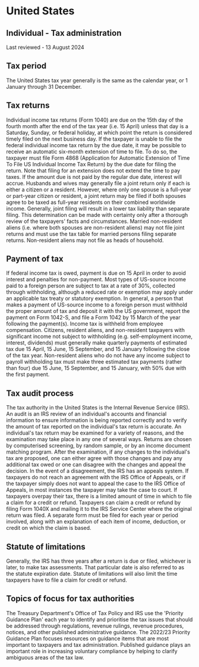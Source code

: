# United States
## Individual - Tax administration
Last reviewed - 13 August 2024
## Tax period
The United States tax year generally is the same as the calendar year, or 1 January through 31 December.
## Tax returns
Individual income tax returns (Form 1040) are due on the 15th day of the fourth month after the end of the tax year (i.e. 15 April) unless that day is a Saturday, Sunday, or federal holiday, at which point the return is considered timely filed on the next business day. If the taxpayer is unable to file the federal individual income tax return by the due date, it may be possible to receive an automatic six-month extension of time to file. To do so, the taxpayer must file Form 4868 (Application for Automatic Extension of Time To File US Individual Income Tax Return) by the due date for filing the return. Note that filing for an extension does not extend the time to pay taxes. If the amount due is not paid by the regular due date, interest will accrue. 
Husbands and wives may generally file a joint return only if each is either a citizen or a resident. However, where only one spouse is a full-year or part-year citizen or resident, a joint return may be filed if both spouses agree to be taxed as full-year residents on their combined worldwide income.
Generally, joint filing will result in a lower tax liability than separate filing. This determination can be made with certainty only after a thorough review of the taxpayers' facts and circumstances. Married non-resident aliens (i.e. where both spouses are non-resident aliens) may not file joint returns and must use the tax table for married persons filing separate returns. Non-resident aliens may not file as heads of household.
## Payment of tax
If federal income tax is owed, payment is due on 15 April in order to avoid interest and penalties for non-payment. 
Most types of US-source income paid to a foreign person are subject to tax at a rate of 30%, collected through withholding, although a reduced rate or exemption may apply under an applicable tax treaty or statutory exemption. In general, a person that makes a payment of US-source income to a foreign person must withhold the proper amount of tax and deposit it with the US government, report the payment on Form 1042-S, and file a Form 1042 by 15 March of the year following the payment(s).
Income tax is withheld from employee compensation. Citizens, resident aliens, and non-resident taxpayers with significant income not subject to withholding (e.g. self-employment income, interest, dividends) must generally make quarterly payments of estimated tax due 15 April, 15 June, 15 September, and 15 January following the close of the tax year. Non-resident aliens who do not have any income subject to payroll withholding tax must make three estimated tax payments (rather than four) due 15 June, 15 September, and 15 January, with 50% due with the first payment. 
## Tax audit process
The tax authority in the United States is the Internal Revenue Service (IRS). An audit is an IRS review of an individual's accounts and financial information to ensure information is being reported correctly and to verify the amount of tax reported on the individual's tax return is accurate. An individual's tax return may be examined for a variety of reasons, and the examination may take place in any one of several ways. Returns are chosen by computerised screening, by random sample, or by an income document matching program. After the examination, if any changes to the individual's tax are proposed, one can either agree with those changes and pay any additional tax owed or one can disagree with the changes and appeal the decision.
In the event of a disagreement, the IRS has an appeals system. If taxpayers do not reach an agreement with the IRS Office of Appeals, or if the taxpayer simply does not want to appeal the case to the IRS Office of Appeals, in most instances the taxpayer may take the case to court.
If taxpayers overpay their tax, there is a limited amount of time in which to file a claim for a credit or refund. Taxpayers can claim a credit or refund by filing Form 1040X and mailing it to the IRS Service Center where the original return was filed. A separate form must be filed for each year or period involved, along with an explanation of each item of income, deduction, or credit on which the claim is based.
## Statute of limitations
Generally, the IRS has three years after a return is due or filed, whichever is later, to make tax assessments. That particular date is also referred to as the statute expiration date. Statute of limitations will also limit the time taxpayers have to file a claim for credit or refund.
## Topics of focus for tax authorities
The Treasury Department's Office of Tax Policy and IRS use the 'Priority Guidance Plan' each year to identify and prioritise the tax issues that should be addressed through regulations, revenue rulings, revenue procedures, notices, and other published administrative guidance. The 2022/23 Priority Guidance Plan focuses resources on guidance items that are most important to taxpayers and tax administration. Published guidance plays an important role in increasing voluntary compliance by helping to clarify ambiguous areas of the tax law.
